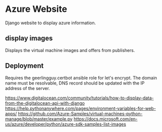 # Azure Website

Django website to display azure information.

## display images

Displays the virtual machine images and offers from publishers.

## Deployment

Requires the geerlingguy.certbot ansible role for let's encrypt.
The domain name must be resolvable, DNS record should be updated with the IP address of the server.

https://www.digitalocean.com/community/tutorials/how-to-display-data-from-the-digitalocean-api-with-django
https://help.pythonanywhere.com/pages/environment-variables-for-web-apps/
https://github.com/Azure-Samples/virtual-machines-python-manage/blob/master/example.py
https://docs.microsoft.com/en-us/azure/developer/python/azure-sdk-samples-list-images
